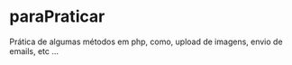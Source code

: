 # paraPraticar
Prática de algumas métodos em php, como, upload de imagens, envio de emails, etc ...
